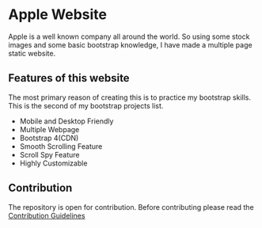 # Apple Website

Apple is a well known company all around the world. So using some stock images and some basic bootstrap knowledge, I have made a multiple page static website.

## Features of this website

The most primary reason of creating this is to practice my bootstrap skills. This is the second of my bootstrap projects list.

- Mobile and Desktop Friendly
- Multiple Webpage
- Bootstrap 4(CDN)
- Smooth Scrolling Feature
- Scroll Spy Feature
- Highly Customizable

## Contribution

The repository is open for contribution. Before contributing please read the [Contribution Guidelines](contribution.md)
